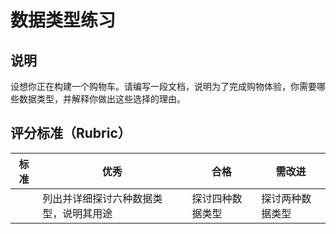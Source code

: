 # 数据类型练习

## 说明

设想你正在构建一个购物车。请编写一段文档，说明为了完成购物体验，你需要哪些数据类型，并解释你做出这些选择的理由。

## 评分标准（Rubric）

| 标准 | 优秀 | 合格 | 需改进 |
| --- | --- | --- | --- |
|  | 列出并详细探讨六种数据类型，说明其用途 | 探讨四种数据类型 | 探讨两种数据类型 |
